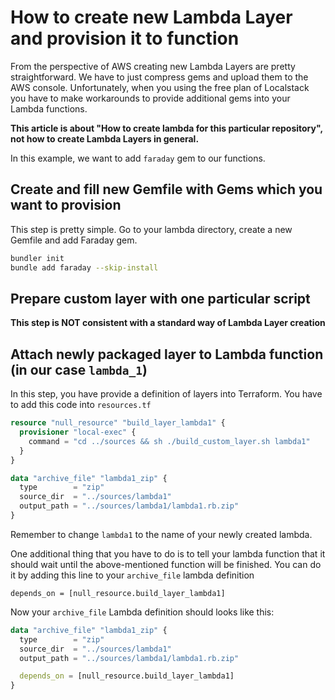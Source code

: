 # How to create new Lambda Layer and provision it to function

From the perspective of AWS creating new Lambda Layers are pretty straightforward. We have to just compress gems and upload them to the AWS console. Unfortunately, when you using the free plan of Localstack you have to make workarounds to provide additional gems into your Lambda functions.

**This article is about "How to create lambda for this particular repository", not how to create Lambda Layers in general.**

In this example, we want to add `faraday` gem to our functions.

## Create and fill new Gemfile with Gems which you want to provision

This step is pretty simple. Go to your lambda directory, create a new Gemfile and add Faraday gem.

```bash
bundler init
bundle add faraday --skip-install
```

## Prepare custom layer with one particular script

**This step is NOT consistent with a standard way of Lambda Layer creation**

## Attach newly packaged layer to Lambda function (in our case `lambda_1`)

In this step, you have provide a definition of layers into Terraform. You have to add this code into `resources.tf`

```terraform
resource "null_resource" "build_layer_lambda1" {
  provisioner "local-exec" {
    command = "cd ../sources && sh ./build_custom_layer.sh lambda1"
  }
}

data "archive_file" "lambda1_zip" {
  type        = "zip"
  source_dir  = "../sources/lambda1"
  output_path = "../sources/lambda1/lambda1.rb.zip"
}
```

Remember to change `lambda1` to the name of your newly created lambda.

One additional thing that you have to do is to tell your lambda function that it should wait until the above-mentioned function will be finished. You can do it by adding this line to your `archive_file` lambda definition

`depends_on = [null_resource.build_layer_lambda1]`

Now your `archive_file` Lambda definition should looks like this:

```terraform
data "archive_file" "lambda1_zip" {
  type        = "zip"
  source_dir  = "../sources/lambda1"
  output_path = "../sources/lambda1/lambda1.rb.zip"

  depends_on = [null_resource.build_layer_lambda1]
}
```
